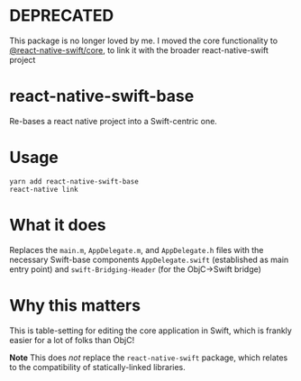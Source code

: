 # DEPRECATED

This package is no longer loved by me. I moved the core functionality to [@react-native-swift/core](https://github.com/rhdeck/react-native-swift-core), to link it with the broader react-native-swift project

# react-native-swift-base

Re-bases a react native project into a Swift-centric one.

# Usage

```
yarn add react-native-swift-base
react-native link
```

# What it does

Replaces the `main.m`, `AppDelegate.m`, and `AppDelegate.h` files with the necessary Swift-base components `AppDelegate.swift` (established as main entry point) and `swift-Bridging-Header` (for the ObjC->Swift bridge)

# Why this matters

This is table-setting for editing the core application in Swift, which is frankly easier for a lot of folks than ObjC!

**Note** This does _not_ replace the `react-native-swift` package, which relates to the compatibility of statically-linked libraries.
